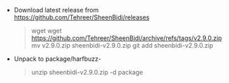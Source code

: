 
* Download latest release from https://github.com/Tehreer/SheenBidi/releases

    > wget wget https://github.com/Tehreer/SheenBidi/archive/refs/tags/v2.9.0.zip
    > mv v2.9.0.zip sheenbidi-v2.9.0.zip
    > git add sheenbidi-v2.9.0.zip

* Unpack to package/harfbuzz-<version>

    > unzip sheenbidi-v2.9.0.zip -d package


